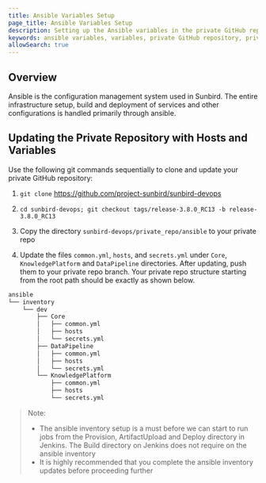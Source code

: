 ```yaml
---
title: Ansible Variables Setup
page_title: Ansible Variables Setup
description: Setting up the Ansible variables in the private GitHub repository
keywords: ansible variables, variables, private GitHub repository, private repo
allowSearch: true
---
```

## Overview

Ansible is the configuration management system used in Sunbird. The entire infrastructure setup, build and deployment of services and other configurations is handled primarily through ansible.

## Updating the Private Repository with Hosts and Variables

Use the following git commands sequentially to clone and update your private GitHub repository: 

1. `git clone` <a href="https://project-sunbird/sunbird-devops"><https://github.com/project-sunbird/sunbird-devops></a>

2. `cd sunbird-devops; git checkout tags/release-3.8.0_RC13 -b release-3.8.0_RC13`

3. Copy the directory `sunbird-devops/private_repo/ansible` to your private repo

4. Update the files `common.yml`, `hosts`, and `secrets.yml` under `Core`, `KnowledgePlatform` and `DataPipeline` directories. After updating, push them to your private repo branch. Your private repo structure starting from the root path should be exactly as shown below.
  
```bash
ansible
└── inventory
    └── dev
        ├── Core
        │   ├── common.yml
        │   ├── hosts
        │   └── secrets.yml
        ├── DataPipeline
        │   ├── common.yml
        │   ├── hosts
        │   └── secrets.yml
        └── KnowledgePlatform
            ├── common.yml
            ├── hosts
            └── secrets.yml
```

> Note:
>
>- The ansible inventory setup is a must before we can start to run jobs from the Provision, ArtifactUpload and Deploy directory in Jenkins. The Build directory on Jenkins does not require on the ansible inventory
>- It is highly recommended that you complete the ansible inventory updates before proceeding further
